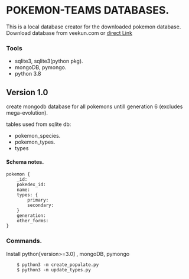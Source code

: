 # POKEMON-TEAMS DATABASES.

This is a local database creator for the downloaded pokemon database.  
Download database from veekun.com or [direct Link](https://veekun.com/static/pokedex/downloads/veekun-pokedex.sqlite.gz) 

### Tools

* sqlite3, sqlite3(python pkg).  
* mongoDB, pymongo.  
* python 3.8

## Version 1.0

create mongodb database for all pokemons untill generation 6 (excludes mega-evolution).

tables used from sqlite db:  

* pokemon_species.  
* pokemon_types.
* types


#### Schema notes.

```
pokemon {
    _id:
    pokedex_id:
    name: 
    types: {
        primary: 
        secondary:
    }
    generation: 
    other_forms: 
}
```

### Commands.  

Install python\[version>=3.0\] , mongoDB, pymongo  

```
    $ python3 -m create_populate.py
    $ python3 -m update_types.py
```

